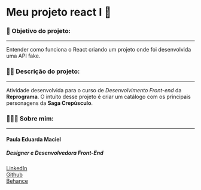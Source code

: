 # Meu projeto react I 💜

### 🎯 Objetivo do projeto:
----

Entender como funciona o React criando um projeto onde foi desenvolvida uma API fake.

### ✍🏼 Descrição do projeto:
----

Atividade desenvolvida para o curso de *Desenvolvimento Front-end* da **Reprograma**. O intuito desse projeto é criar um catálogo com os principais personagens da **Saga Crepúsculo**.

### 👩🏽‍💻 Sobre mim:
----
#### **Paula Eduarda Maciel**
##### _Designer e Desenvolvedora Front-End_

  [LinkedIn](https://linkedin.com/in/padumaciel) <br/>
  [Github](https://github.com/padumaciel) <br/>
  [Behance](https://behance.net/padumaciel)
